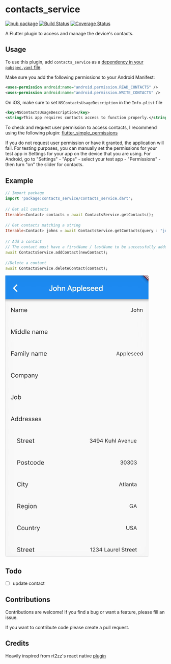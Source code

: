 # contacts_service

[![pub package](https://img.shields.io/pub/v/contacts_service.svg)](https://pub.dartlang.org/packages/contacts_service)
[![Build Status](https://travis-ci.org/fluttercommunity/flutter_contacts.svg?branch=master)](https://travis-ci.org/fluttercommunity/flutter_contacts)
[![Coverage Status](https://coveralls.io/repos/github/clovisnicolas/flutter_contacts/badge.svg?branch=master)](https://coveralls.io/github/clovisnicolas/flutter_contacts?branch=master)

A Flutter plugin to access and manage the device's contacts.

## Usage

To use this plugin, add `contacts_service` as a [dependency in your `pubspec.yaml` file](https://flutter.io/platform-plugins/).

Make sure you add the following permissions to your Android Manifest:

```xml
<uses-permission android:name="android.permission.READ_CONTACTS" />
<uses-permission android:name="android.permission.WRITE_CONTACTS" />
```

On iOS, make sure to set `NSContactsUsageDescription` in the `Info.plist` file

```xml
<key>NSContactsUsageDescription</key>
<string>This app requires contacts access to function properly.</string>
```

To check and request user permission to access contacts, I recommend using the following plugin: [flutter_simple_permissions](https://github.com/AppleEducate/flutter_simple_permissions)

If you do not request user permission or have it granted, the application will fail. For testing purposes, you can manually set the permissions for your test app in Settings for your app on the device that you are using. For Android, go to "Settings" - "Apps" - select your test app - "Permissions" - then turn "on" the slider for contacts. 

## Example

``` dart
// Import package
import 'package:contacts_service/contacts_service.dart';

// Get all contacts
Iterable<Contact> contacts = await ContactsService.getContacts();

// Get contacts matching a string
Iterable<Contact> johns = await ContactsService.getContacts(query : "john");

// Add a contact
// The contact must have a firstName / lastName to be successfully addded
await ContactsService.addContact(newContact);

//Delete a contact
await ContactsService.deleteContact(contact);

```

![Example](doc/example.gif "Example screenshot")

## Todo

- [ ] update contact

## Contributions

Contributions are welcome! If you find a bug or want a feature, please fill an issue.

If you want to contribute code please create a pull request.

## Credits

Heavily inspired from rt2zz's react native [plugin](https://github.com/rt2zz/react-native-contacts) 

